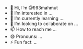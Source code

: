 - 👋 Hi, I’m @963mahmut
- 👀 I’m interested in ...
- 🌱 I’m currently learning ...
- 💞️ I’m looking to collaborate on ...
- 📫 How to reach me ...
- 😄 Pronouns: ...
- ⚡ Fun fact: ...

<!---
963mahmut/963mahmut is a ✨ special ✨ repository because its `README.md` (this file) appears on your GitHub profile.
You can click the Preview link to take a look at your changes.
--->
